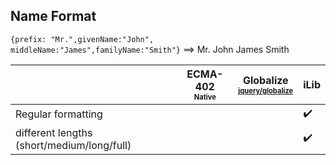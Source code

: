 ## Name Format

`{prefix: "Mr.",givenName:"John", middleName:"James",familyName:"Smith"}` ⟹ Mr. John James Smith

| | ECMA-402<br><sub><sup>Native</sup></sub> | Globalize<br><sub><sup>[jquery/globalize][]</sup></sub> | iLib |
| --- | --- | --- | --- |
| Regular formatting | | | :heavy_check_mark: |
| different lengths (short/medium/long/full) | | | :heavy_check_mark: |

[jquery/globalize]: https://github.com/jquery/globalize/
